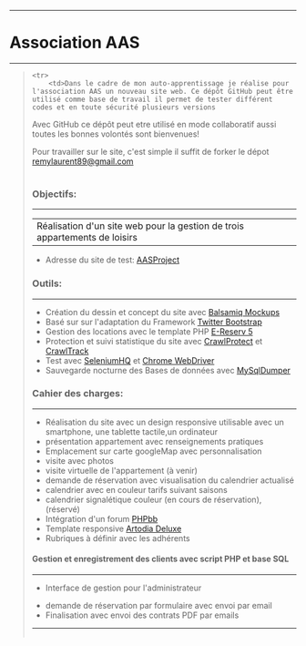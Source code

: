 ----------


# **Association AAS** #

***
><table>
    <tr>
        <td>Dans le cadre de mon auto-apprentissage je réalise pour l'association AAS un nouveau site web. Ce dépôt GitHub peut être utilisé comme base de travail il permet de tester différent codes et en toute sécurité plusieurs versions

Avec GitHub ce dépôt peut etre utilisé en mode collaboratif
aussi toutes les bonnes volontés sont bienvenues!

Pour travailler sur le site, c'est simple il suffit de forker le dépot <remylaurent89@gmail.com>

</td>
    </tr>
</table>



### **Objectifs:** ###
***
<table>
    <tr>
        <td>Réalisation d'un site web pour la gestion de trois appartements de loisirs</td>
    </tr>
</table>

 - Adresse du site de test: [AASProject](www.testproject.manolenso.fr/aasproject2/)




### **Outils:** ###
***
 - Création du dessin et concept du site avec [Balsamiq Mockups](http://www.balsamiq.com)
 - Basé sur sur l'adaptation du Framework [Twitter Bootstrap](http://twitter.github.io/bootstrap)
 - Gestion des locations avec le template PHP [E-Reserv 5](http://www.cogites.com)
- Protection et suivi statistique du site avec [CrawlProtect](http://crawlprotect.fr) et [CrawlTrack](http://crawltrack.fr)
 - Test avec [SeleniumHQ](http://docs.seleniumhq.org)  et [Chrome WebDriver](http://code.google.com/p/chromedriver)
 - Sauvegarde nocturne des Bases de données avec [MySqlDumper](http://www.mysqldumper.net)
</td>
    </tr>
</table>



### **Cahier des charges:** ###
***
<table>


- Réalisation du site avec un design responsive utilisable avec
 un smartphone, une tablette tactile,un ordinateur
 - présentation appartement avec renseignements pratiques
 - Emplacement sur carte googleMap avec personnalisation
 - visite avec photos
 - visite virtuelle de l'appartement (à venir)
 - demande de réservation avec visualisation du calendrier actualisé
 - calendrier avec en couleur tarifs suivant saisons
 - calendrier signalétique couleur (en cours de réservation),
   (réservé)
- Intégration d'un forum [PHPbb](http://forums.phpbb-fr.com)
 - Template responsive [Artodia Deluxe](http://www.artodia.com)
 - Rubriques à définir avec les adhérents

#### **Gestion et enregistrement des clients avec script PHP et base SQL** ####
***
* Interface de gestion pour  l'administrateur
 - demande de réservation par formulaire avec envoi par email
 - Finalisation avec envoi des contrats PDF par emails






----------
